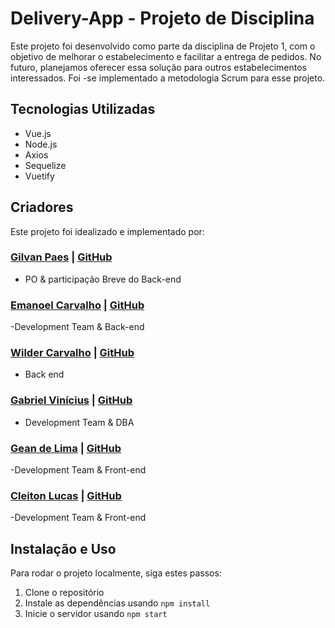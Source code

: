 # Delivery-App - Projeto de Disciplina

Este projeto foi desenvolvido como parte da disciplina de Projeto 1, com o objetivo de melhorar o estabelecimento e facilitar a entrega de pedidos. No futuro, planejamos oferecer essa solução para outros estabelecimentos interessados. Foi -se implementado a metodologia Scrum para esse projeto.

## Tecnologias Utilizadas

- Vue.js
- Node.js
- Axios
- Sequelize
- Vuetify

## Criadores

Este projeto foi idealizado e implementado por:

### [Gilvan Paes](https://www.linkedin.com/in/gilvan-p-920631141/) | [GitHub](https://github.com/Gvjunior)
- PO & participação Breve do Back-end

### [Emanoel Carvalho](https://www.linkedin.com/in/emanoelCarvalho/) | [GitHub](https://github.com/emanoelCarvalho/)
-Development Team & Back-end

### [Wilder Carvalho](https://www.linkedin.com/in/wilder-carvalho/) | [GitHub](http://github.com/wcarvalho98/)
- Back end

### [Gabriel Vinícius](https://www.linkedin.com/in/gabriel-vinicius-4b7b96254) | [GitHub](https://github.com/Gabxxxx)
- Development Team & DBA

### [Gean de Lima](https://www.linkedin.com/in/gean-de-lima-7909a2251/) | [GitHub](https://github.com/Foccuns169)
-Development Team & Front-end

### [Cleiton Lucas](link_para_o_linkedin) | [GitHub](link_para_o_github)
-Development Team & Front-end

## Instalação e Uso

Para rodar o projeto localmente, siga estes passos:

1. Clone o repositório
2. Instale as dependências usando `npm install`
3. Inicie o servidor usando `npm start`
